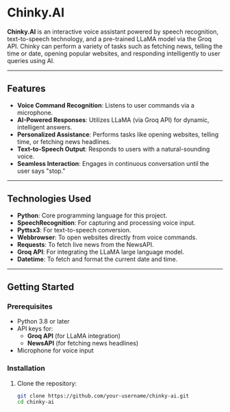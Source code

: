 # Chinky.AI  

**Chinky.AI** is an interactive voice assistant powered by speech recognition, text-to-speech technology, and a pre-trained LLaMA model via the Groq API. Chinky can perform a variety of tasks such as fetching news, telling the time or date, opening popular websites, and responding intelligently to user queries using AI.  

---

## Features  
- **Voice Command Recognition**: Listens to user commands via a microphone.  
- **AI-Powered Responses**: Utilizes LLaMA (via Groq API) for dynamic, intelligent answers.  
- **Personalized Assistance**: Performs tasks like opening websites, telling time, or fetching news headlines.  
- **Text-to-Speech Output**: Responds to users with a natural-sounding voice.  
- **Seamless Interaction**: Engages in continuous conversation until the user says "stop."  

---

## Technologies Used  
- **Python**: Core programming language for this project.  
- **SpeechRecognition**: For capturing and processing voice input.  
- **Pyttsx3**: For text-to-speech conversion.  
- **Webbrowser**: To open websites directly from voice commands.  
- **Requests**: To fetch live news from the NewsAPI.  
- **Groq API**: For integrating the LLaMA large language model.  
- **Datetime**: To fetch and format the current date and time.  

---

## Getting Started  

### Prerequisites  
- Python 3.8 or later  
- API keys for:  
  - **Groq API** (for LLaMA integration)  
  - **NewsAPI** (for fetching news headlines)  
- Microphone for voice input  

### Installation  
1. Clone the repository:  
   ```bash
   git clone https://github.com/your-username/chinky-ai.git
   cd chinky-ai
